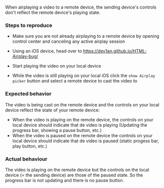 When airplaying a video to a remote device, the sending device's controls don't reflect the remote device's playing state.

### Steps to reproduce

- Make sure you are not already airplaying to a remote device by opening control center and canceling any active airplay session

- Using an iOS device, head over to https://dev1an.github.io/HTML-Airplay-bug/
- Start playing the video on your local device
- While the video is still playing on your local iOS click the `show Airplay picker` button and select a remote device to cast the video to

### Expected behavior

The video is being cast on the remote device and the controls on your local device reflect the state of your remote device:

- When the video is playing on the remote device, the controls on your local device should indicate that de video is playing (Updating the progress bar, showing a pause button, etc.)
- When the video is paused on the remote device the controls on your local device should indicate that de video is paused (static progess bar, play button, etc.)

### Actual behaviour 

The video is playing on the remote device but the controls on the local device (= the sending device) are those of the paused state. So the progress bar is not updating and there is no pause button.
